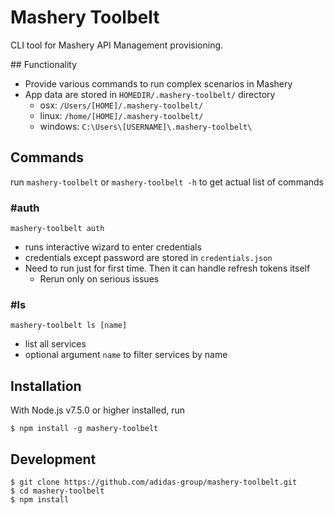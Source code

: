 # Mashery Toolbelt
CLI tool for Mashery API Management provisioning.


## Functionality

- Provide various commands to run complex scenarios in Mashery
- App data are stored in `HOMEDIR/.mashery-toolbelt/` directory
  - osx: `/Users/[HOME]/.mashery-toolbelt/`
  - linux: `/home/[HOME]/.mashery-toolbelt/`
  - windows: `C:\Users\[USERNAME]\.mashery-toolbelt\`


## Commands

run `mashery-toolbelt` or `mashery-toolbelt -h` to get actual list of commands

### #auth

```
mashery-toolbelt auth
```

- runs interactive wizard to enter credentials
- credentials except password are stored in `credentials.json`
- Need to run just for first time. Then it can handle refresh tokens itself
  - Rerun only on serious issues


### #ls

```
mashery-toolbelt ls [name]
```

- list all services
- optional argument `name` to filter services by name


## Installation
With Node.js v7.5.0 or higher installed, run

```
$ npm install -g mashery-toolbelt
```

## Development

```
$ git clone https://github.com/adidas-group/mashery-toolbelt.git
$ cd mashery-toolbelt
$ npm install
```
